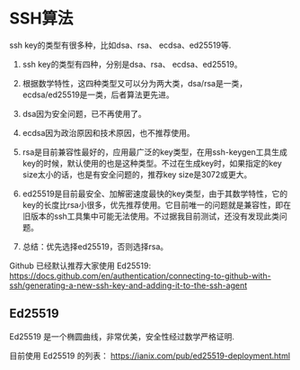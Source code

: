 # SSH算法

ssh key的类型有很多种，比如dsa、rsa、 ecdsa、ed25519等.

1. ssh key的类型有四种，分别是dsa、rsa、 ecdsa、ed25519。

2. 根据数学特性，这四种类型又可以分为两大类，dsa/rsa是一类，ecdsa/ed25519是一类，后者算法更先进。

3. dsa因为安全问题，已不再使用了。

4. ecdsa因为政治原因和技术原因，也不推荐使用。

5. rsa是目前兼容性最好的，应用最广泛的key类型，在用ssh-keygen工具生成key的时候，默认使用的也是这种类型。不过在生成key时，如果指定的key size太小的话，也是有安全问题的，推荐key size是3072或更大。

6. ed25519是目前最安全、加解密速度最快的key类型，由于其数学特性，它的key的长度比rsa小很多，优先推荐使用。它目前唯一的问题就是兼容性，即在旧版本的ssh工具集中可能无法使用。不过据我目前测试，还没有发现此类问题。

7. 总结：优先选择ed25519，否则选择rsa。

Github 已经默认推荐大家使用 Ed25519: https://docs.github.com/en/authentication/connecting-to-github-with-ssh/generating-a-new-ssh-key-and-adding-it-to-the-ssh-agent

## Ed25519

Ed25519 是一个椭圆曲线，非常优美，安全性经过数学严格证明.

目前使用 Ed25519 的列表： https://ianix.com/pub/ed25519-deployment.html